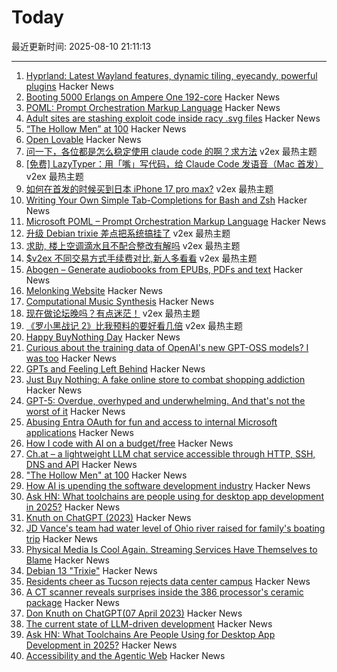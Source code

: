 # Today

最近更新时间: 2025-08-10 21:11:13

--- 
1. [Hyprland: Latest Wayland features, dynamic tiling, eyecandy, powerful plugins](https://hypr.land/) Hacker News
2. [Booting 5000 Erlangs on Ampere One 192-core](https://underjord.io/booting-5000-erlangs-on-ampere-one.html) Hacker News
3. [POML: Prompt Orchestration Markup Language](https://github.com/microsoft/poml) Hacker News
4. [Adult sites are stashing exploit code inside racy .svg files](https://arstechnica.com/security/2025/08/adult-sites-use-malicious-svg-files-to-rack-up-likes-on-facebook/) Hacker News
5. [“The Hollow Men” at 100](https://prufrock.substack.com/p/the-the-hollow-men-at-100) Hacker News
6. [Open Lovable](https://github.com/mendableai/open-lovable) Hacker News
7. [问一下，各位都是怎么稳定使用 claude code 的啊？求方法](https://www.v2ex.com/t/1151317) v2ex 最热主题
8. [[免费] LazyTyper：用「嘴」写代码，给 Claude Code 发语音（Mac 首发）](https://www.v2ex.com/t/1151314) v2ex 最热主题
9. [如何在首发的时候买到日本 iPhone 17 pro max?](https://www.v2ex.com/t/1151311) v2ex 最热主题
10. [Writing Your Own Simple Tab-Completions for Bash and Zsh](https://mill-build.org/blog/14-bash-zsh-completion.html) Hacker News
11. [Microsoft POML – Prompt Orchestration Markup Language](https://github.com/microsoft/poml) Hacker News
12. [升级 Debian trixie 差点把系统搞挂了](https://www.v2ex.com/t/1151325) v2ex 最热主题
13. [求助, 楼上空调滴水且不配合整改有解吗](https://www.v2ex.com/t/1151322) v2ex 最热主题
14. [$v2ex 不同交易方式手续费对比,新人多看看](https://www.v2ex.com/t/1151318) v2ex 最热主题
15. [Abogen – Generate audiobooks from EPUBs, PDFs and text](https://github.com/denizsafak/abogen) Hacker News
16. [Melonking Website](https://melonking.net/) Hacker News
17. [Computational Music Synthesis](https://cs.gmu.edu/~sean/book/synthesis/) Hacker News
18. [现在做论坛晚吗？有点迷茫！](https://www.v2ex.com/t/1151321) v2ex 最热主题
19. [《罗小黑战记 2》比我预料的要好看几倍](https://www.v2ex.com/t/1151315) v2ex 最热主题
20. [Happy BuyNothing Day](https://justbuynothing.com/) Hacker News
21. [Curious about the training data of OpenAI's new GPT-OSS models? I was too](https://twitter.com/jxmnop/status/1953899426075816164) Hacker News
22. [GPTs and Feeling Left Behind](https://whynothugo.nl/journal/2025/08/06/gpts-and-feeling-left-behind/) Hacker News
23. [Just Buy Nothing: A fake online store to combat shopping addiction](https://justbuynothing.com/) Hacker News
24. [GPT-5: Overdue, overhyped and underwhelming. And that's not the worst of it](https://garymarcus.substack.com/p/gpt-5-overdue-overhyped-and-underwhelming) Hacker News
25. [Abusing Entra OAuth for fun and access to internal Microsoft applications](https://research.eye.security/consent-and-compromise/) Hacker News
26. [How I code with AI on a budget/free](https://wuu73.org/blog/aiguide1.html) Hacker News
27. [Ch.at – a lightweight LLM chat service accessible through HTTP, SSH, DNS and API](https://ch.at/) Hacker News
28. ["The Hollow Men" at 100](https://prufrock.substack.com/p/the-the-hollow-men-at-100) Hacker News
29. [How AI is upending the software development industry](https://www.reuters.com/lifestyle/bootcamp-bust-how-ai-is-upending-software-development-industry-2025-08-09/) Hacker News
30. [Ask HN: What toolchains are people using for desktop app development in 2025?](https://news.ycombinator.com/item?id=44848058) Hacker News
31. [Knuth on ChatGPT (2023)](https://cs.stanford.edu/~knuth/chatGPT20.txt) Hacker News
32. [JD Vance's team had water level of Ohio river raised for family's boating trip](https://www.theguardian.com/us-news/2025/aug/06/jd-vance-ohio-lake-water-levels) Hacker News
33. [Physical Media Is Cool Again. Streaming Services Have Themselves to Blame](https://www.rollingstone.com/culture/culture-features/physical-media-collectors-trend-viral-streamers-1235387314/) Hacker News
34. [Debian 13 "Trixie"](https://www.debian.org/News/2025/20250809) Hacker News
35. [Residents cheer as Tucson rejects data center campus](https://www.datacenterdynamics.com/en/news/residents-cheer-as-tucson-rejects-amazons-massive-project-blue-data-center-campus-in-arizona/) Hacker News
36. [A CT scanner reveals surprises inside the 386 processor's ceramic package](https://www.righto.com/2025/08/intel-386-package-ct-scan.html) Hacker News
37. [Don Knuth on ChatGPT(07 April 2023)](https://cs.stanford.edu/~knuth/chatGPT20.txt) Hacker News
38. [The current state of LLM-driven development](http://blog.tolki.dev/posts/2025/08-07-llms/) Hacker News
39. [Ask HN: What Toolchains Are People Using for Desktop App Development in 2025?](https://news.ycombinator.com/item?id=44848058) Hacker News
40. [Accessibility and the Agentic Web](https://tetralogical.com/blog/2025/08/08/accessibility-and-the-agentic-web/) Hacker News
